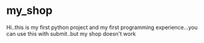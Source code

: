 # my_shop
Hi..this is my first python project and my first programming experience...you can use this with submit..but my shop doesn't work 
